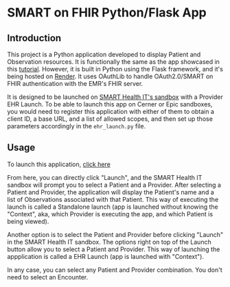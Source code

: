 # SMART on FHIR Python/Flask App

## Introduction

This project is a Python application developed to display Patient and Observation resources. It is functionally the same as the app showcased in this [tutorial](https://engineering.cerner.com/smart-on-fhir-tutorial/). However, it is built in Python using the Flask framework, and it's being hosted on [Render](https://render.com/). It uses OAuthLib to handle OAuth2.0/SMART on FHIR authentication with the EMR's FHIR server.

It is designed to be launched on [SMART Health IT's sandbox](https://launch.smarthealthit.org/) with a Provider EHR Launch. To be able to launch this app on Cerner or Epic sandboxes, you would need to register this application with either of them to obtain a client ID, a base URL, and a list of allowed scopes, and then set up those parameters accordingly in the `ehr_launch.py` file.

## Usage

To launch this application, [click here](https://launch.smarthealthit.org/?launch_url=https%3A%2F%2Fsmart-on-fhir-python-app.onrender.com%2F&launch=WzAsIiIsIiIsIkFVVE8iLDAsMCwwLCJwYXRpZW50L1BhdGllbnQucnMgcGF0aWVudC9PYnNlcnZhdGlvbi5ycyBsYXVuY2ggb2ZmbGluZV9hY2Nlc3Mgb3BlbmlkIGZoaXJVc2VyIiwiaHR0cHM6Ly9zbWFydC1vbi1maGlyLXB5dGhvbi1hcHAub25yZW5kZXIuY29tL2ZoaXItYXBwLyIsImNsaWVudC1pZCIsIiIsIiIsIiIsIiIsMCwwXQ&tab=0&validation=1)  

From here, you can directly click "Launch", and the SMART Health IT sandbox will prompt you to select a Patient and a Provider. After selecting a Patient and Provider, the application will display the Patient's name and a list of Observations associated with that Patient. This way of executing the launch is called a Standalone launch (app is launched without knowing the "Context", aka, which Provider is executing the app, and which Patient is being viewed).

Another option is to select the Patient and Provider before clicking "Launch" in the SMART Health IT sandbox. The options right on top of the Launch button allow you to select a Patient and Provider. This way of launching the appplication is called a EHR Launch (app is launched with "Context").

In any case, you can select any Patient and Provider combination. You don't need to select an Encounter.